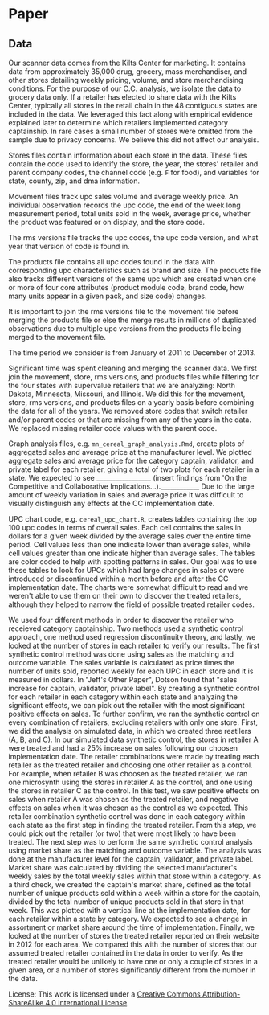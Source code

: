 Paper
================

## Data
  Our scanner data comes from the Kilts Center for marketing. It contains data from approximately 35,000 drug, grocery, mass merchandiser, and other stores detailing weekly pricing, volume, and store merchandising conditions. For the purpose of our C.C. analysis, we isolate the data to grocery data only. If a retailer has elected to share data with the Kilts Center, typically all stores in the retail chain in the 48 contiguous states are included in the data. We leveraged this fact along with empirical evidence explained later to determine which retailers implemented category captainship. In rare cases a small number of stores were omitted from the sample due to privacy concerns. We believe this did not affect our analysis.
  
  Stores files contain information about each store in the data. These files contain the code used to identify the store, the year, the stores' retailer and parent company codes, the channel code (e.g. `F` for food), and variables for state, county, zip, and dma information.
  
  Movement files track upc sales volume and average weekly price. An individual observation records the upc code, the end of the week long measurement period, total units sold in the week, average price, whether the product was featured or on display, and the store code.
  
  The rms versions file tracks the upc codes, the upc code version, and what year that version of code is found in.
  
  The products file contains all upc codes found in the data with corresponding upc characteristics such as brand and size. The products file also tracks different versions of the same upc which are created when one or more of four core attributes (product module code, brand code, how many units appear in a given pack, and size code) changes.
  
  It is important to join the rms versions file to the movement file before merging the products file or else the merge results in millions of duplicated observations due to multiple upc versions from the products file being merged to the movement file.
  
  The time period we consider is from January of 2011 to December of 2013.
  
  Significant time was spent cleaning and merging the scanner data. We first join the movement, store, rms versions, and products files while filtering for the four states with supervalue retailers that we are analyzing: North Dakota, Minnesota, Missouri, and Illinois. We did this for the movement, store, rms versions, and products files on a yearly basis before combining the data for all of the years. We removed store codes that switch retailer and/or parent codes or that are missing from any of the years in the data. We replaced missing retailer code values with the parent code.
  
  Graph analysis files, e.g. `mn_cereal_graph_analysis.Rmd`, create plots of aggregated sales and average price at the manufacturer level. We plotted aggregate sales and average price for the category captain, validator, and private label for each retailer, giving a total of two plots for each retailer in a state. We expected to see _________________ (insert findings from 'On the Competitive and Collaborative Implications...).____________ Due to the large amount of weekly variation in sales and average price it was difficult to visually distinguish any effects at the CC implementation date.
  
  UPC chart code, e.g. `cereal_upc_chart.R`, creates tables containing the top 100 upc codes in terms of overall sales. Each cell contains the sales in dollars for a given week divided by the average sales over the entire time period. Cell values less than one indicate lower than average sales, while cell values greater than one indicate higher than average sales. The tables are color coded to help with spotting patterns in sales. Our goal was to use these tables to look for UPCs which had large changes in sales or were introduced or discontinued within a month before and after the CC implementation date. The charts were somewhat difficult to read and we weren't able to use them on their own to discover the treated retailers, although they helped to narrow the field of possible treated retailer codes.
  
  We used four different methods in order to discover the retailer who receieved category captainship. Two methods used a synthetic control approach, one method used regression discontinuity theory, and lastly, we looked at the number of stores in each retailer to verify our results. The first synthetic control method was done using sales as the matching and outcome variable.  The sales variable is calculated as price times the number of units sold, reported weekly for each UPC in each store and it is measured in dollars. In "Jeff's Other Paper", Dotson found that "sales increase for captain, validator, private label". By creating a synthetic control for each retailer in each category within each state and analyzing the significant effects, we can pick out the retailer with the most significant positive effects on sales. To further confirm, we ran the synthetic control on every combination of retailers, excluding retailers with only one store. First, we did the analysis on simulated data, in which we created three reatilers (A, B, and C). In our simulated data synthetic control, the stores in retailer A were treated and had a 25% increase on sales following our choosen implementation date. The retailer combinations were made by treating each retailer as the treated retailer and choosing one other retailer as a control. For example, when retailer B was choosen as the treated retailer, we ran one microsynth using the stores in retailer A as the control, and one using the stores in retailer C as the control. In this test, we saw positive effects on sales when retailer A was chosen as the treated retailer, and negative effects on sales when it was chosen as the control as we expected. This retailer combination synthetic control was done in each category within each state as the first step in finding the treated retailer. From this step, we could pick out the retailer (or two) that were most likely to have been treated. The next step was to perform the same synthetic control analysis using market share as the matching and outcome variable. The analysis was done at the manufacturer level for the captain, validator, and private label. Market share was calculated by dividing the selected manufacturer's weekly sales by the total weekly sales within that store within a category. As a third check, we created the captain's market share, defined as the total number of unique products sold within a week within a store for the captain, divided by the total number of unique products sold in that store in that week. This was plotted with a vertical line at the implementation date, for each retailer within a state by category. We expected to see a change in assortment or market share around the time of implementation. Finally, we looked at the number of stores the treated retailer reported on their website in 2012 for each area. We compared this with the number of stores that our assumed treated retailer contained in the data in order to verify. As the treated retailer would be unlikely to have one or only a couple of stores in a given area, or a number of stores significantly different from the number in the data.
  

















License: This work is licensed under a [Creative Commons
Attribution-ShareAlike 4.0 International
License](https://creativecommons.org/licenses/by-sa/4.0/).
